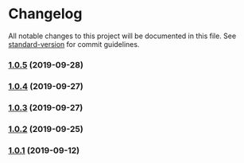 # Changelog

All notable changes to this project will be documented in this file. See [standard-version](https://github.com/conventional-changelog/standard-version) for commit guidelines.

### [1.0.5](https://github.com/CrowdStrike/faltest/compare/eslint-plugin-faltest@1.0.4...1.0.5) (2019-09-28)

### [1.0.4](https://github.com/CrowdStrike/faltest/compare/eslint-plugin-faltest@1.0.3...1.0.4) (2019-09-27)

### [1.0.3](https://github.com/CrowdStrike/faltest/compare/eslint-plugin-faltest@1.0.2...1.0.3) (2019-09-27)

### [1.0.2](https://github.com/CrowdStrike/faltest/compare/eslint-plugin-faltest@1.0.1...1.0.2) (2019-09-25)

### [1.0.1](https://github.com/CrowdStrike/faltest/compare/eslint-plugin-faltest@1.0.0...1.0.1) (2019-09-12)
